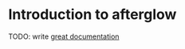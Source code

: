 # Introduction to afterglow

TODO: write [great documentation](http://jacobian.org/writing/what-to-write/)
